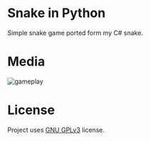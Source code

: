 # Snake in Python
Simple snake game ported form my C# snake.

# Media
![gameplay](https://i.imgur.com/1Prm4x5.gif)

# License
Project uses [GNU GPLv3](https://github.com/Ynfuien/snake-python/blob/main/LICENSE) license.